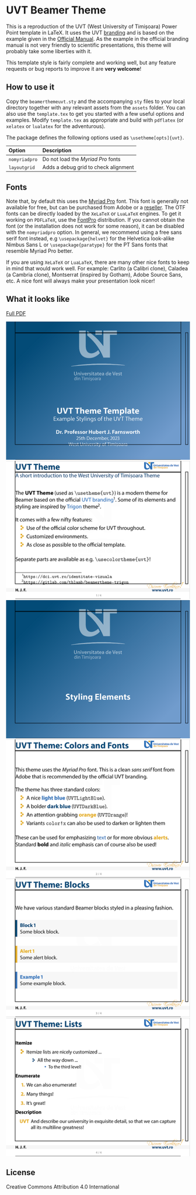 # UVT Beamer Theme

This is a reproduction of the UVT (West University of Timișoara) Power Point
template in LaTeX. It uses the UVT [branding](https://dci.uvt.ro/identitate-vizuala)
and is based on the example given in the
[Official Manual](https://www.dci.uvt.ro/wp-content/uploads/2019/03/MANUAL-IDENTITATE-NEW-WEB-FINAL-2016-.pdf).
As the example in the official branding manual is not very friendly to scientific
presentations, this theme will probably take some liberties with it.

This template style is fairly complete and working well, but any feature requests
or bug reports to improve it are **very welcome**!

## How to use it

Copy the `beamerthemeuvt.sty` and the accompanying `sty` files to your local
directory together with any relevant assets from the `assets` folder. You can also
use the `template.tex` to get you started with a few useful options and examples.
Modify `template.tex` as appropriate and build with `pdflatex` (or `xelatex` or
`lualatex` for the adventurous).

The package defines the following options used as `\usetheme[opts]{uvt}`.

| Option                            | Description                           |
| :-                                | :-                                    |
| `nomyriadpro`                     | Do not load the *Myriad Pro* fonts    |
| `layoutgrid`                      | Adds a debug grid to check alignment  |

## Fonts

Note that, by default this uses the [Myriad Pro](https://fonts.adobe.com/fonts/myriad)
font. This font is generally not available for free, but can be purchased from
Adobe or a [reseller](https://www.fontspring.com/fonts/adobe/myriad-pro). The
OTF fonts can be directly loaded by the `XeLaTeX` or `LuaLaTeX` engines. To
get it working on `PDFLaTeX`, use the [FontPro](https://github.com/sebschub/FontPro)
distribution. If you cannot obtain the font (or the installation does not work
for some reason), it can be disabled with the `nomyriadpro` option. In general,
we recommend using a free sans serif font instead, e.g `\usepackage{helvet}` for
the Helvetica look-alike Nimbus Sans L or `\usepackage{paratype}` for the PT Sans
fonts that resemble Myriad Pro better.

If you are using `XeLaTeX` or `LuaLaTeX`, there are many other nice fonts to
keep in mind that would work well. For example: Carlito (a Calibri clone),
Caladea (a Cambria clone), Montserrat (inspired by Gotham), Adobe Source Sans,
etc. A nice font will always make your presentation look nicer!

## What it looks like

[Full PDF](template.pdf)

![titlepage](assets/template-00.png "Title Page")
![slidepage1](assets/template-01.png "Slide Page 1")
![slidepage2](assets/template-02.png "Slide Page 2")
![slidepage3](assets/template-03.png "Slide Page 3")
![slidepage4](assets/template-04.png "Slide Page 4")
![slidepage5](assets/template-05.png "Slide Page 5")

## License

Creative Commons Attribution 4.0 International
